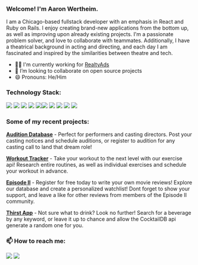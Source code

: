 ### Welcome! I'm Aaron Wertheim.

I am a Chicago-based fullstack developer with an emphasis in React and Ruby on Rails. I enjoy creating brand-new applications from the bottom up, as well as improving upon already existing projects. I'm a passionate problem solver, and love to collaborate with teammates. Additionally, I have a theatrical background in acting and directing, and each day I am fascinated and inspired by the similarities between theatre and tech.

- 👨‍💻 I'm currently working for <a href="https://www.realtyads.com/">RealtyAds</a>
- 🤝 I’m looking to collaborate on open source projects
- 😄 Pronouns: He/Him

### Technology Stack:
<img src="https://img.shields.io/badge/JavaScript-323330?style=for-the-badge&logo=javascript&logoColor=F7DF1E" /> <img src="https://img.shields.io/badge/CSS3-1572B6?style=for-the-badge&logo=css3&logoColor=white" />  <img src="https://img.shields.io/badge/HTML5-E34F26?style=for-the-badge&logo=html5&logoColor=white" /> <img src="https://img.shields.io/badge/React-20232A?style=for-the-badge&logo=react&logoColor=61DAFB" />
<img src ="https://img.shields.io/badge/Ruby_on_Rails-CC0000?style=for-the-badge&logo=ruby-on-rails&logoColor=white" /><img src="https://img.shields.io/badge/Tailwind_CSS-38B2AC?style=for-the-badge&logo=tailwind-css&logoColor=white" /> <img src="https://img.shields.io/badge/postgres-%23316192.svg?style=for-the-badge&logo=postgresql&logoColor=white" /> <img src="https://img.shields.io/badge/heroku-%23430098.svg?style=for-the-badge&logo=heroku&logoColor=white" /> <img src="https://img.shields.io/badge/PHP-777BB4?style=for-the-badge&logo=php&logoColor=white" /> <img src="https://img.shields.io/badge/jQuery-0769AD?style=for-the-badge&logo=jquery&logoColor=white" />

### Some of my recent projects:

**<a href="https://github.com/aaronwertheim/Auditions">Audition Database</a>** - Perfect for performers and casting directors. Post your casting notices and schedule auditions, or register to audition for any casting call to land that dream role!

**<a href="https://youtu.be/6DEvRZCx3CA">Workout Tracker</a>** - Take your workout to the next level with our exercise api! Research entire routines, as well as individual exercises and schedule your workout in advance.

**<a href="https://github.com/aaronwertheim/Episode-II">Episode II</a>** - Register for free today to write your own movie reviews! Explore our database and create a personalized watchlist! Dont forget to show your support, and leave a like for other reviews from members of the Episode II community.

**<a href="https://youtu.be/ROvjmxcuPvI">Thirst App</a>** - Not sure what to drink? Look no further! Search for a beverage by any keyword, or leave it up to chance and allow the CocktailDB api generate a random one for you.

### 📫 How to reach me:

<a href="https://www.linkedin.com/in/aaron-wertheim/"><img src="https://img.shields.io/badge/LinkedIn-0077B5?style=for-the-badge&logo=linkedin&logoColor=white" /></a>
<a href="mailto:aawertheim@gmail.com"><img src="https://img.shields.io/badge/Gmail-D14836?style=for-the-badge&logo=gmail&logoColor=white" /></a>
